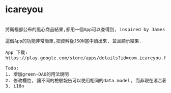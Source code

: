 icareyou
========
<pre>

將衛福部公布的黑心商品結果,都用一個App可以查得到, inspired by James (Partner) Yang

這個App的功能非常簡單,把資料從JSON當中讀出來, 並且顯示結果.

App 下載:
https://play.google.com/store/apps/details?id=com.icareyou.food

Todo:
1. 增加green-DAO的用法說明 
2. 修改欄位, 讓不同的檢驗報告可以使用相同的data model, 而非現在湊合著用
3. i18n
</pre>
